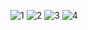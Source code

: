 ![1](pic/evaluation_1.jpg)
![2](pic/evaluation_2.jpg)
![3](pic/evaluation_3.jpg)
![4](pic/evaluation_4.jpg)
